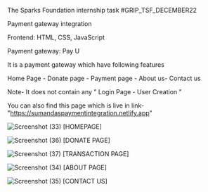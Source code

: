 The Sparks Foundation internship task #GRIP_TSF_DECEMBER22

Payment gateway integration

Frontend: HTML, CSS, JavaScript

Payment gateway: Pay U

It is a payment gateway which have following features

Home Page - Donate page - Payment page - About us- Contact us

Note- It does not contain any " Login Page - User Creation "

You can also find this page which is live in link-"https://sumandaspaymentintegration.netlify.app"

![Screenshot (33)](https://user-images.githubusercontent.com/120076219/208440058-2d51857f-4317-4f3c-a062-c23e0b087afe.png)
[HOMEPAGE]

![Screenshot (36)](https://user-images.githubusercontent.com/120076219/208440130-9503fe04-7439-4d9b-97cf-85294ccfdb79.png)
[DONATE PAGE]

![Screenshot (37)](https://user-images.githubusercontent.com/120076219/208440225-defb1a4a-eb98-48fc-8e8e-c24f08a3664a.png)
[TRANSACTION PAGE]

![Screenshot (34)](https://user-images.githubusercontent.com/120076219/208440304-1a6348d3-e3cf-4eda-9ec1-9949ca60c895.png)
[ABOUT PAGE]

![Screenshot (35)](https://user-images.githubusercontent.com/120076219/208440366-ebae9e39-4ad4-49b1-843e-f0d60e1dd693.png)
[CONTACT US]
